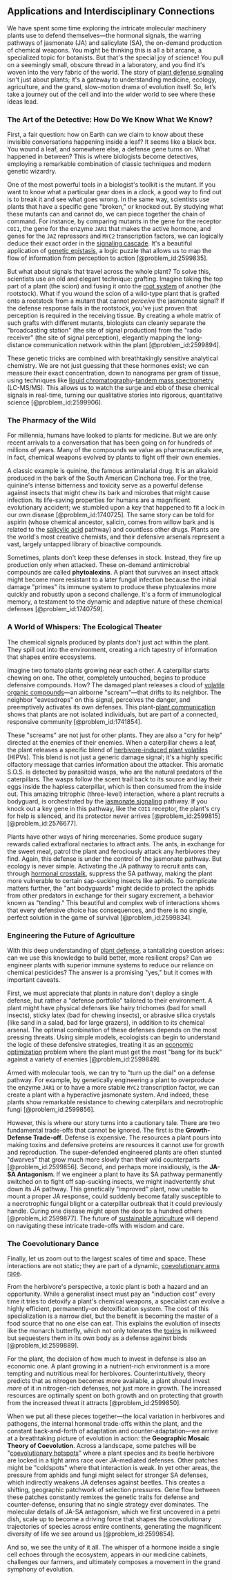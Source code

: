 ## Applications and Interdisciplinary Connections

We have spent some time exploring the intricate molecular machinery plants use to defend themselves—the hormonal signals, the warring pathways of jasmonate (JA) and salicylate (SA), the on-demand production of chemical weapons. You might be thinking this is all a bit arcane, a specialized topic for botanists. But that's the special joy of science! You pull on a seemingly small, obscure thread in a laboratory, and you find it's woven into the very fabric of the world. The story of [plant defense signaling](@article_id:151403) isn't just about plants; it's a gateway to understanding medicine, ecology, agriculture, and the grand, slow-motion drama of evolution itself. So, let’s take a journey out of the cell and into the wider world to see where these ideas lead.

### The Art of the Detective: How Do We Know What We Know?

First, a fair question: how on Earth can we claim to know about these invisible conversations happening inside a leaf? It seems like a black box. You wound a leaf, and somewhere else, a defense gene turns on. What happened in between? This is where biologists become detectives, employing a remarkable combination of classic techniques and modern genetic wizardry.

One of the most powerful tools in a biologist's toolkit is the mutant. If you want to know what a particular gear does in a clock, a good way to find out is to break it and see what goes wrong. In the same way, scientists use plants that have a specific gene "broken," or knocked out. By studying what these mutants can and cannot do, we can piece together the chain of command. For instance, by comparing mutants in the gene for the receptor `COI1`, the gene for the enzyme `JAR1` that makes the active hormone, and genes for the `JAZ` repressors and `MYC2` transcription factors, we can logically deduce their exact order in the [signaling cascade](@article_id:174654). It's a beautiful application of [genetic epistasis](@article_id:186812), a logic puzzle that allows us to map the flow of information from perception to action [@problem_id:2599835].

But what about signals that travel across the whole plant? To solve this, scientists use an old and elegant technique: grafting. Imagine taking the top part of a plant (the scion) and fusing it onto the [root system](@article_id:201668) of another (the rootstock). What if you wound the scion of a wild-type plant that is grafted onto a rootstock from a mutant that cannot *perceive* the jasmonate signal? If the defense response fails in the rootstock, you've just proven that perception is required in the receiving tissue. By creating a whole matrix of such grafts with different mutants, biologists can cleanly separate the "broadcasting station" (the site of signal production) from the "radio receiver" (the site of signal perception), elegantly mapping the long-distance communication network within the plant [@problem_id:2599894].

These genetic tricks are combined with breathtakingly sensitive analytical chemistry. We are not just guessing that these hormones exist; we can measure their exact concentration, down to nanograms per gram of tissue, using techniques like [liquid chromatography](@article_id:185194)-[tandem mass spectrometry](@article_id:148102) (LC-MS/MS). This allows us to watch the surge and ebb of these chemical signals in real-time, turning our qualitative stories into rigorous, quantitative science [@problem_id:2599906].

### The Pharmacy of the Wild

For millennia, humans have looked to plants for medicine. But we are only recent arrivals to a conversation that has been going on for hundreds of millions of years. Many of the compounds we value as pharmaceuticals are, in fact, chemical weapons evolved by plants to fight off their own enemies.

A classic example is quinine, the famous antimalarial drug. It is an alkaloid produced in the bark of the South American Cinchona tree. For the tree, quinine's intense bitterness and toxicity serve as a powerful defense against insects that might chew its bark and microbes that might cause infection. Its life-saving properties for humans are a magnificent evolutionary accident; we stumbled upon a key that happened to fit a lock in our own disease [@problem_id:1740725]. The same story can be told for aspirin (whose chemical ancestor, salicin, comes from willow bark and is related to the [salicylic acid](@article_id:155889) pathway) and countless other drugs. Plants are the world's most creative chemists, and their defensive arsenals represent a vast, largely untapped library of bioactive compounds.

Sometimes, plants don't keep these defenses in stock. Instead, they fire up production only when attacked. These on-demand antimicrobial compounds are called **phytoalexins**. A plant that survives an insect attack might become more resistant to a later fungal infection because the initial damage "primes" its immune system to produce these phytoalexins more quickly and robustly upon a second challenge. It's a form of immunological memory, a testament to the dynamic and adaptive nature of these chemical defenses [@problem_id:1740759].

### A World of Whispers: The Ecological Theater

The chemical signals produced by plants don't just act within the plant. They spill out into the environment, creating a rich tapestry of information that shapes entire ecosystems.

Imagine two tomato plants growing near each other. A caterpillar starts chewing on one. The other, completely untouched, begins to produce defensive compounds. How? The damaged plant releases a cloud of [volatile organic compounds](@article_id:173004)—an airborne "scream"—that drifts to its neighbor. The neighbor "eavesdrops" on this signal, perceives the danger, and preemptively activates its own defenses. This plant-[plant communication](@article_id:274157) shows that plants are not isolated individuals, but are part of a connected, responsive community [@problem_id:1741854].

These "screams" are not just for other plants. They are also a "cry for help" directed at the enemies of their enemies. When a caterpillar chews a leaf, the plant releases a specific blend of [herbivore-induced plant volatiles](@article_id:182590) (HIPVs). This blend is not just a generic damage signal; it's a highly specific olfactory message that carries information about the attacker. This aromatic S.O.S. is detected by parasitoid wasps, who are the natural predators of the caterpillars. The wasps follow the scent trail back to its source and lay their eggs inside the hapless caterpillar, which is then consumed from the inside out. This amazing tritrophic (three-level) interaction, where a plant recruits a bodyguard, is orchestrated by the [jasmonate signaling](@article_id:148124) pathway. If you knock out a key gene in this pathway, like the `COI1` receptor, the plant's cry for help is silenced, and its protector never arrives [@problem_id:2599815] [@problem_id:2576677].

Plants have other ways of hiring mercenaries. Some produce sugary rewards called extrafloral nectaries to attract ants. The ants, in exchange for the sweet meal, patrol the plant and ferociously attack any herbivores they find. Again, this defense is under the control of the jasmonate pathway. But ecology is never simple. Activating the JA pathway to recruit ants can, through [hormonal crosstalk](@article_id:165609), suppress the SA pathway, making the plant more vulnerable to certain sap-sucking insects like aphids. To complicate matters further, the "ant bodyguards" might decide to protect the aphids from other predators in exchange for their sugary excrement, a behavior known as "tending." This beautiful and complex web of interactions shows that every defensive choice has consequences, and there is no single, perfect solution in the game of survival [@problem_id:2599834].

### Engineering the Future of Agriculture

With this deep understanding of [plant defense](@article_id:153275), a tantalizing question arises: can we use this knowledge to build better, more resilient crops? Can we engineer plants with superior immune systems to reduce our reliance on chemical pesticides? The answer is a promising "yes," but it comes with important caveats.

First, we must appreciate that plants in nature don't deploy a single defense, but rather a "defense portfolio" tailored to their environment. A plant might have physical defenses like hairy trichomes (bad for small insects), sticky latex (bad for chewing insects), or abrasive silica crystals (like sand in a salad, bad for large grazers), in addition to its chemical arsenal. The optimal combination of these defenses depends on the most pressing threats. Using simple models, ecologists can begin to understand the logic of these defensive strategies, treating it as an [economic optimization](@article_id:137765) problem where the plant must get the most "bang for its buck" against a variety of enemies [@problem_id:2599849].

Armed with molecular tools, we can try to "turn up the dial" on a defense pathway. For example, by genetically engineering a plant to overproduce the enzyme `JAR1` or to have a more stable `MYC2` transcription factor, we can create a plant with a hyperactive jasmonate system. And indeed, these plants show remarkable resistance to chewing caterpillars and necrotrophic fungi [@problem_id:2599856].

However, this is where our story turns into a cautionary tale. There are two fundamental trade-offs that cannot be ignored. The first is the **Growth-Defense Trade-off**. Defense is expensive. The resources a plant pours into making toxins and defensive proteins are resources it cannot use for growth and reproduction. The super-defended engineered plants are often stunted "dwarves" that grow much more slowly than their wild counterparts [@problem_id:2599856]. Second, and perhaps more insidiously, is the **JA-SA Antagonism**. If we engineer a plant to have its SA pathway permanently switched on to fight off sap-sucking insects, we might inadvertently shut down its JA pathway. This genetically "improved" plant, now unable to mount a proper JA response, could suddenly become fatally susceptible to a necrotrophic fungal blight or a caterpillar outbreak that it could previously handle. Curing one disease might open the door to a hundred others [@problem_id:2599877]. The future of [sustainable agriculture](@article_id:146344) will depend on navigating these intricate trade-offs with wisdom and care.

### The Coevolutionary Dance

Finally, let us zoom out to the largest scales of time and space. These interactions are not static; they are part of a dynamic, [coevolutionary arms race](@article_id:273939).

From the herbivore's perspective, a toxic plant is both a hazard and an opportunity. While a generalist insect must pay an "induction cost" every time it tries to detoxify a plant's chemical weapons, a specialist can evolve a highly efficient, permanently-on detoxification system. The cost of this specialization is a narrow diet, but the benefit is becoming the master of a food source that no one else can eat. This explains the evolution of insects like the monarch butterfly, which not only tolerates the [toxins](@article_id:162544) in milkweed but sequesters them in its own body as a defense against birds [@problem_id:2599889].

For the plant, the decision of how much to invest in defense is also an economic one. A plant growing in a nutrient-rich environment is a more tempting and nutritious meal for herbivores. Counterintuitively, theory predicts that as nitrogen becomes more available, a plant should invest *more* of it in nitrogen-rich defenses, not just more in growth. The increased resources are optimally spent on both growth and on protecting that growth from the increased threat it attracts [@problem_id:2599850].

When we put all these pieces together—the local variation in herbivores and pathogens, the internal hormonal trade-offs within the plant, and the constant back-and-forth of adaptation and counter-adaptation—we arrive at a breathtaking picture of evolution in action: the **Geographic Mosaic Theory of Coevolution**. Across a landscape, some patches will be "[coevolutionary hotspots](@article_id:186060)" where a plant species and its beetle herbivore are locked in a tight arms race over JA-mediated defenses. Other patches might be "coldspots" where that interaction is weak. In yet other areas, the pressure from aphids and fungi might select for stronger SA defenses, which indirectly weakens JA defenses against beetles. This creates a shifting, geographic patchwork of selection pressures. Gene flow between these patches constantly remixes the genetic traits for defense and counter-defense, ensuring that no single strategy ever dominates. The molecular details of JA-SA antagonism, which we first uncovered in a petri dish, scale up to become a driving force that shapes the coevolutionary trajectories of species across entire continents, generating the magnificent diversity of life we see around us [@problem_id:2599854].

And so, we see the unity of it all. The whisper of a hormone inside a single cell echoes through the ecosystem, appears in our medicine cabinets, challenges our farmers, and ultimately composes a movement in the grand symphony of evolution.